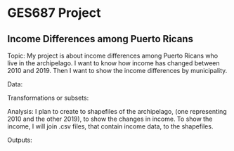 # GES687 Project

## Income Differences among Puerto Ricans

Topic: My project is about income differences among Puerto Ricans who live in the archipelago. I want to know how income has changed between 2010 and 2019. Then I want to show the income differences by municipality.  

Data:   

Transformations or subsets:


Analysis: I plan to create to shapefiles of the archipelago, (one representing 2010 and the other 2019), to show the changes in income. To show the income, I will join .csv files, that contain income data, to the shapefiles.


Outputs: 

